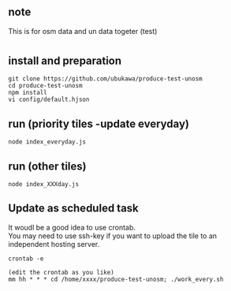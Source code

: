 ## note
This is for osm data and un data togeter (test) 

#  


## install and preparation  
```console
git clone https://github.com/ubukawa/produce-test-unosm
cd produce-test-unosm
npm install
vi config/default.hjson
```


## run (priority tiles -update everyday)
```console
node index_everyday.js
```  

## run (other tiles)
```console
node index_XXXday.js
```  


## Update as scheduled task  
It woudl be a good idea to use crontab.  
You may need to use ssh-key if you want to upload the tile to an independent hosting server.  
```console
crontab -e  

(edit the crontab as you like)  
mm hh * * * cd /home/xxxx/produce-test-unosm; ./work_every.sh
``` 
